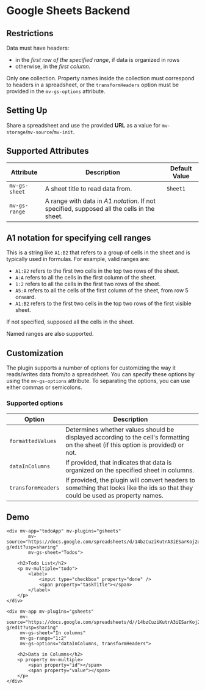 # Google Sheets Backend

## Restrictions

Data must have headers:

- in the *first row of the specified range*, if data is organized in rows
- otherwise, in the *first column*.

Only one collection. Property names inside the collection must correspond to headers in a spreadsheet, or the `transformHeaders` option must be provided in the `mv-gs-options` attribute.

## Setting Up

Share a spreadsheet and use the provided **URL** as a value for `mv-storage`/`mv-source`/`mv-init`.

## Supported Attributes

| Attribute     | Description                                                                                | Default Value |
|---------------|--------------------------------------------------------------------------------------------|---------------|
| `mv-gs-sheet` | A sheet title to read data from.                                                           | `Sheet1`      |
| `mv-gs-range` | A range with data in *A1 notation*. If not specified, supposed all the cells in the sheet. |               |

## A1 notation for specifying cell ranges

This is a string like `A1:B2` that refers to a group of cells in the sheet and is typically used in formulas. For example, valid ranges are:

- `A1:B2` refers to the first two cells in the top two rows of the sheet.
- `A:A` refers to all the cells in the first column of the sheet.
- `1:2` refers to all the cells in the first two rows of the sheet.
- `A5:A` refers to all the cells of the first column of the sheet, from row 5 onward.
- `A1:B2` refers to the first two cells in the top two rows of the first visible sheet.

If not specified, supposed all the cells in the sheet.

Named ranges are also supported.

## Customization

The plugin supports a number of options for customizing the way it reads/writes data from/to a spreadsheet. You can specify these options by using the `mv-gs-options` attribute. To separating the options, you can use either commas or semicolons.

### Supported options

| Option             | Description                                                                                                                        |
|--------------------|------------------------------------------------------------------------------------------------------------------------------------|
| `formattedValues`  | Determines whether values should be displayed according to the cell's formatting on the sheet (if this option is provided) or not. |
| `dataInColumns`    | If provided, that indicates that data is organized on the specified sheet in columns.                                              |
| `transformHeaders` | If provided, the plugin will convert headers to something that looks like the ids so that they could be used as property names.    |


<h2>Demo</h2>

```markup
<div mv-app="todoApp" mv-plugins="gsheets"
		mv-source="https://docs.google.com/spreadsheets/d/14bzCuziKutrA3iESarKoj2o56dhraR8pzuFAuwTIo-g/edit?usp=sharing"
		mv-gs-sheet="Todos">

	<h2>Todo List</h2>
	<p mv-multiple="todo">
		<label>
			<input type="checkbox" property="done" />
			<span property="taskTitle"></span>
		</label>
	</p>
</div>

<div mv-app mv-plugins="gsheets"
	 mv-source="https://docs.google.com/spreadsheets/d//14bzCuziKutrA3iESarKoj2o56dhraR8pzuFAuwTIo-g/edit?usp=sharing"
	 mv-gs-sheet="In columns"
	 mv-gs-range="1:2"
	 mv-gs-options="dataInColumns, transformHeaders">

	<h2>Data in Columns</h2>
	<p property mv-multiple>
		<span property="id"></span>
		<span property="value"></span>
	</p>
</div>
```
